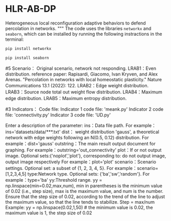 # HLR-AB-DP
Heterogeneous local reconfiguration adaptive behaviors to defend percolation in networks.
"""
The code uses the libraries `networkx` and `seaborn`, which can be installed by running the following instractions in the terminal:
``` bash
pip install networkx
```
``` bash
pip install seaborn
```
#5 Scenario：
Original scenario, network not responding.
LRAB1：Even distribution. reference paper: Rapisardi, Giacomo, Ivan Kryven, and Alex Arenas. "Percolation in networks with local homeostatic plasticity." Nature Communications 13.1 (2022): 122.
LRAB2：Edge weight distribution. 
LRAB3：Source node total out weight flow distribution. 
LRAB4：Maximum edge distribution.
LRAB5：Maximum entropy distribution. 



#3 Indicators：
Code file:
    Indicator 1 code file: 'meank.py'
    Indicator 2 code file: 'connectivity.py'
    Indicator 3 code file: 'UD.py'

Enter a description of the parameter:
    ins：Data file path.
        For example：ins='datasets/data/***.txt'
    dist： weight distribution 'gauss', a theoretical network with edge weights following an N(0.5, 0.12) distribution.
        For example：dist='gauss'
    outstring：The main result output document for graphing.
        For example：outstring='out_connectivity'
    plot：If or not output image. Optional sets:{'noplot','plot'}, corresponding to: do not output image, output image respectively
       For example：plot='plot'
    scenario：Scenario settings. Optional set: a subset of {1, 2, 3, 4, 5}.
        For example：scenario=[1,2,3,4,5]
    type:Network type. Optional sets: {'ba','sw','random'}.
        For example：type='ba'
    yy:Threshold range. yy = np.linspace(min=0.02,max,num), min in parentheses is the minimum value of 0.02 (i.e., step size), max is the maximum value, and num is the number. Ensure that the step size of 0.02, according to the trend of the line to adjust the maximum value, so that the line tends to stabilize. Step = max/num 
        Example: yy = np.linspace(0.02,1,50) # the minimum value is 0.02, the maximum value is 1, the step size of 0.02

